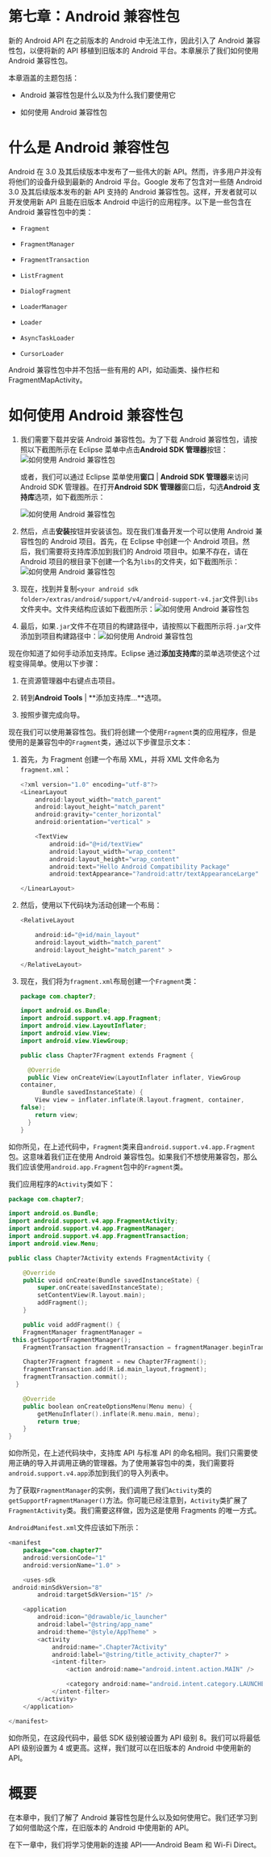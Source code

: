 # 第七章：Android 兼容性包

新的 Android API 在之前版本的 Android 中无法工作，因此引入了 Android 兼容性包，以便将新的 API 移植到旧版本的 Android 平台。本章展示了我们如何使用 Android 兼容性包。

本章涵盖的主题包括：

+   Android 兼容性包是什么以及为什么我们要使用它

+   如何使用 Android 兼容性包

# 什么是 Android 兼容性包

Android 在 3.0 及其后续版本中发布了一些伟大的新 API。然而，许多用户并没有将他们的设备升级到最新的 Android 平台。Google 发布了包含对一些随 Android 3.0 及其后续版本发布的新 API 支持的 Android 兼容性包。这样，开发者就可以开发使用新 API 且能在旧版本 Android 中运行的应用程序。以下是一些包含在 Android 兼容性包中的类：

+   `Fragment`

+   `FragmentManager`

+   `FragmentTransaction`

+   `ListFragment`

+   `DialogFragment`

+   `LoaderManager`

+   `Loader`

+   `AsyncTaskLoader`

+   `CursorLoader`

Android 兼容性包中并不包括一些有用的 API，如动画类、操作栏和 FragmentMapActivity。

# 如何使用 Android 兼容性包

1.  我们需要下载并安装 Android 兼容性包。为了下载 Android 兼容性包，请按照以下截图所示在 Eclipse 菜单中点击**Android SDK 管理器**按钮：![如何使用 Android 兼容性包](img/9526_07_01.jpg)

    或者，我们可以通过 Eclipse 菜单使用**窗口** | **Android SDK 管理器**来访问 Android SDK 管理器。在打开**Android SDK 管理器**窗口后，勾选**Android 支持库**选项，如下截图所示：

    ![如何使用 Android 兼容性包](img/9526_07_02.jpg)

1.  然后，点击**安装**按钮并安装该包。现在我们准备开发一个可以使用 Android 兼容性包的 Android 项目。首先，在 Eclipse 中创建一个 Android 项目。然后，我们需要将支持库添加到我们的 Android 项目中。如果不存在，请在 Android 项目的根目录下创建一个名为`libs`的文件夹，如下截图所示：![如何使用 Android 兼容性包](img/9526_07_03.jpg)

1.  现在，找到并复制`<your android sdk folder>/extras/android/support/v4/android-support-v4.jar`文件到`libs`文件夹中。文件夹结构应该如下截图所示：![如何使用 Android 兼容性包](img/9526_07_04.jpg)

1.  最后，如果`.jar`文件不在项目的构建路径中，请按照以下截图所示将`.jar`文件添加到项目构建路径中：![如何使用 Android 兼容性包](img/9526_07_05.jpg)

现在你知道了如何手动添加支持库。Eclipse 通过**添加支持库**的菜单选项使这个过程变得简单。使用以下步骤：

1.  在资源管理器中右键点击项目。

1.  转到**Android Tools** | **添加支持库…**选项。

1.  按照步骤完成向导。

现在我们可以使用兼容性包。我们将创建一个使用`Fragment`类的应用程序，但是使用的是兼容包中的`Fragment`类，通过以下步骤显示文本：

1.  首先，为 Fragment 创建一个布局 XML，并将 XML 文件命名为`fragment.xml`：

    ```kt
    <?xml version="1.0" encoding="utf-8"?>
    <LinearLayout 
        android:layout_width="match_parent"
        android:layout_height="match_parent"
        android:gravity="center_horizontal"
        android:orientation="vertical" >

        <TextView
            android:id="@+id/textView"
            android:layout_width="wrap_content"
            android:layout_height="wrap_content"
            android:text="Hello Android Compatibility Package"
            android:textAppearance="?android:attr/textAppearanceLarge" />

    </LinearLayout>
    ```

1.  然后，使用以下代码块为活动创建一个布局：

    ```kt
    <RelativeLayout 

        android:id="@+id/main_layout"
        android:layout_width="match_parent"
        android:layout_height="match_parent" >

    </RelativeLayout>
    ```

1.  现在，我们将为`fragment.xml`布局创建一个`Fragment`类：

    ```kt
    package com.chapter7;

    import android.os.Bundle;
    import android.support.v4.app.Fragment;
    import android.view.LayoutInflater;
    import android.view.View;
    import android.view.ViewGroup;

    public class Chapter7Fragment extends Fragment {

      @Override
      public View onCreateView(LayoutInflater inflater, ViewGroup 
    container,
          Bundle savedInstanceState) {
        View view = inflater.inflate(R.layout.fragment, container, 
    false);
        return view;
      }
    }
    ```

如你所见，在上述代码中，`Fragment`类来自`android.support.v4.app.Fragment`包。这意味着我们正在使用 Android 兼容性包。如果我们不想使用兼容包，那么我们应该使用`android.app.Fragment`包中的`Fragment`类。

我们应用程序的`Activity`类如下：

```kt
package com.chapter7;

import android.os.Bundle;
import android.support.v4.app.FragmentActivity;
import android.support.v4.app.FragmentManager;
import android.support.v4.app.FragmentTransaction;
import android.view.Menu;

public class Chapter7Activity extends FragmentActivity {

    @Override
    public void onCreate(Bundle savedInstanceState) {
        super.onCreate(savedInstanceState);
        setContentView(R.layout.main);
        addFragment();
    }

    public void addFragment() {
    FragmentManager fragmentManager = 
 this.getSupportFragmentManager();
    FragmentTransaction fragmentTransaction = fragmentManager.beginTransaction();

    Chapter7Fragment fragment = new Chapter7Fragment();
    fragmentTransaction.add(R.id.main_layout,fragment);
    fragmentTransaction.commit();
  }

    @Override
    public boolean onCreateOptionsMenu(Menu menu) {
        getMenuInflater().inflate(R.menu.main, menu);
        return true;
    }
}
```

如你所见，在上述代码块中，支持库 API 与标准 API 的命名相同。我们只需要使用正确的导入并调用正确的管理器。为了使用兼容包中的类，我们需要将`android.support.v4.app`添加到我们的导入列表中。

为了获取`FragmentManager`的实例，我们调用了我们`Activity`类的`getSupportFragmentManager()`方法。你可能已经注意到，`Activity`类扩展了`FragmentActivity`类。我们需要这样做，因为这是使用 Fragments 的唯一方式。

`AndroidManifest.xml`文件应该如下所示：

```kt
<manifest 
    package="com.chapter7"
    android:versionCode="1"
    android:versionName="1.0" >

    <uses-sdk
 android:minSdkVersion="8"
        android:targetSdkVersion="15" />

    <application
        android:icon="@drawable/ic_launcher"
        android:label="@string/app_name"
        android:theme="@style/AppTheme" >
        <activity
            android:name=".Chapter7Activity"
            android:label="@string/title_activity_chapter7" >
            <intent-filter>
                <action android:name="android.intent.action.MAIN" />

                <category android:name="android.intent.category.LAUNCHER" />
            </intent-filter>
        </activity>
    </application>

</manifest>
```

如你所见，在这段代码中，最低 SDK 级别被设置为 API 级别 8。我们可以将最低 API 级别设置为 4 或更高。这样，我们就可以在旧版本的 Android 中使用新的 API。

# 概要

在本章中，我们了解了 Android 兼容性包是什么以及如何使用它。我们还学习到了如何借助这个库，在旧版本的 Android 中使用新的 API。

在下一章中，我们将学习使用新的连接 API——Android Beam 和 Wi-Fi Direct。
